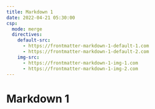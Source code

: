 ```yaml
---
title: Markdown 1
date: 2022-04-21 05:30:00
csp:
  mode: merge
  directives:
    default-src:
      - https://frontmatter-markdown-1-default-1.com
      - https://frontmatter-markdown-1-default-2.com
    img-src:
      - https://frontmatter-markdown-1-img-1.com
      - https://frontmatter-markdown-1-img-2.com
---
```


# Markdown 1
